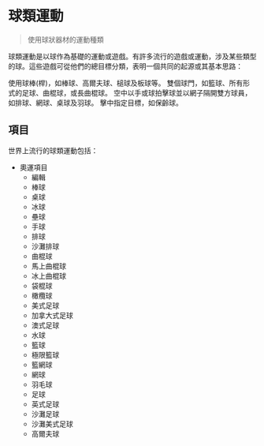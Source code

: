 # 球類運動

> 使用球狀器材的運動種類

球類運動是以球作為基礎的運動或遊戲。有許多流行的遊戲或運動，涉及某些類型的球。這些遊戲可從他們的總目標分類，表明一個共同的起源或其基本思路：

使用球棒(桿)，如棒球、高爾夫球、槌球及板球等。
雙個球門，如籃球、所有形式的足球、曲棍球，或長曲棍球。
空中以手或球拍擊球並以網子隔開雙方球員，如排球、網球、桌球及羽球。
擊中指定目標，如保齡球。

## 項目

世界上流行的球類運動包括：

- 奧運項目
  - 編輯
  - 棒球
  - 桌球
  - 冰球
  - 壘球
  - 手球
  - 排球
  - 沙灘排球
  - 曲棍球
  - 馬上曲棍球
  - 冰上曲棍球
  - 袋棍球
  - 橄欖球
  - 美式足球
  - 加拿大式足球
  - 澳式足球
  - 水球
  - 籃球
  - 極限籃球
  - 籃網球
  - 網球
  - 羽毛球
  - 足球
  - 英式足球
  - 沙灘足球
  - 沙灘美式足球
  - 高爾夫球
